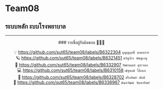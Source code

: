 # Team08
## ระบบหลัก ะบบโรงพยาบาล

<hr/>

<div id="header" align="center">
### รายชื่อผู้รับผิดชอบ 🧑🏻‍⚕️

💡    https://github.com/sut65/team08/labels/B6322304     ``บุญญฤทธิ์ มงคลการ``    <Br/>
🪐    https://github.com/sut65/team08/labels/B6321451     ``ขวัญจิรา พันธุเกตุ``     <Br/>
🚀    https://github.com/sut65/team08/labels/B6332907     ``รัชชานนท์ คุระจอก``    <Br/>
💻    https://github.com/sut65/team08/labels/B6310158     ``ณัฐพงศ์ โต๊ะแอ``       <Br/>
📂    https://github.com/sut65/team08/labels/B6328702     ``สไบทิพย์ เชิงดี``       <Br/>
🌷    https://github.com/sut65/team08/labels/B6336967     ``นันทวัฒน์ จันทาทิพย์``
</div>